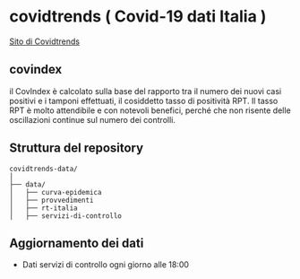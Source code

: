 # **covidtrends ( Covid-19 dati Italia )**

[Sito di Covidtrends](https://covidtrends.com)

## covindex

il CovIndex è calcolato sulla base del rapporto tra il numero dei nuovi casi positivi e i tamponi effettuati, il cosiddetto tasso di positività RPT. Il tasso RPT è molto attendibile e con notevoli benefici, perché che non risente delle oscillazioni continue sul numero dei controlli.

## Struttura del repository
```
covidtrends-data/
│
├── data/
│   ├── curva-epidemica
│   ├── provvedimenti
│   ├── rt-italia
│   ├── servizi-di-controllo
```


## Aggiornamento dei dati

- Dati servizi di controllo ogni giorno alle 18:00<br>

